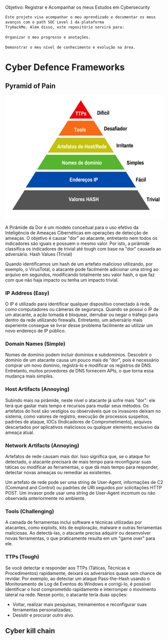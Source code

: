 Objetivo: Registrar e Acompanhar os meus Estudos em Cybersecurity

    Este projeto visa acompanhar o meu aprendizado e documentar os meus avanços com o path SOC Level 1 da plataforma
    TryHackMe. Além disso, este repositório servirá para:

    Organizar o meu progresso e anotações.

    Demonstrar o meu nível de conhecimento e evolução na área.

# Cyber Defence Frameworks

## Pyramid of Pain

![img_1.png](img_1.png)

A Pirâmide da Dor é um modelo conceitual para o uso efetivo da Inteligência de Ameaças Cibernéticas em operações de
detecção de ameaças. O objetivo é causar "dor" ao atacante, entretanto nem todos os indicadores são iguais e possuem o
mesmo valor. Por isto, a pirâmide classifica os indicadores de trivial até tough com base na "dor" causada ao
adversário.
Hash Values (Trivial)

Quando identificamos um hash de um artefato malicioso utilizando, por exemplo, o VirusTotal, o atacante pode facilmente
adicionar uma string ao arquivo em segundos, modificando totalmente seu valor hash, o que faz com que não haja impacto
ou tenha um impacto trivial.

### IP Address (Easy)

O IP é utilizado para identificar qualquer dispositivo conectado à rede, como computadores ou câmeras de segurança.
Quando se possui o IP de um atacante, a ação tomada é bloquear, derrubar ou negar o tráfego para dentro da rede
utilizando
firewalls. Entretanto, um adversário mais experiente consegue se livrar desse problema facilmente ao utilizar um novo
endereço de IP público.

### Domain Names (Simple)

Nomes de domínio podem incluir domínios e subdomínios. Descobrir o domínio de um atacante causa um pouco mais de "dor",
pois é necessário comprar um novo domínio, registrá-lo e modificar os registros de DNS. Entretanto, muitos provedores de
DNS fornecem APIs, o que torna essa mudança mais simples.

### Host Artifacts (Annoying)

Subindo mais na pirâmide, neste nível o atacante já sofre mais "dor": ele terá que gastar mais tempo e recursos para
mudar
seus métodos. Os artefatos do host são vestígios ou observáveis que os invasores deixam no sistema, como valores de
registro, execução de processos suspeitos, padrões de ataque, IOCs (Indicadores de Comprometimento), arquivos
descartados
por aplicativos maliciosos ou qualquer elemento exclusivo da ameaça atual.

### Network Artifacts (Annoying)

Artefatos de rede causam mais dor. Isso significa que, se o ataque for detectado, o atacante precisará de mais tempo
para
reconfigurar suas táticas ou modificar as ferramentas, o que dá mais tempo para responder, detectar novas ameaças ou
remediar as existentes.

Um artefato de rede pode ser uma string de User-Agent, informações de C2 (Command and Control) ou padrões de URI
seguidos por solicitações HTTP POST. Um invasor pode usar uma string de User-Agent incomum ou não observada
anteriormente
no ambiente.

### Tools (Challenging)

A camada de ferramentas inclui software e técnicas utilizadas por atacantes, como exploits, kits de exploração, malware
e outras ferramentas maliciosas. Ao detectá-las, o atacante precisa adquirir ou desenvolver novas ferramentas, o que
praticamente resulta em um "game over" para ele.

### TTPs (Tough)

Se você detectar e responder aos TTPs (Táticas, Técnicas e Procedimentos) rapidamente, deixará os adversários quase sem
chance de revidar. Por exemplo, ao detectar um ataque Pass-the-Hash usando o Monitoramento de Log de Eventos do Windows
e corrigi-lo, é possível identificar o host comprometido rapidamente e interromper o movimento lateral na rede. Nesse
ponto, o atacante teria duas opções:

- Voltar, realizar mais pesquisas, treinamentos e reconfigurar suas ferramentas personalizadas;
- Desistir e procurar outro alvo.

## Cyber kill chain 

### 